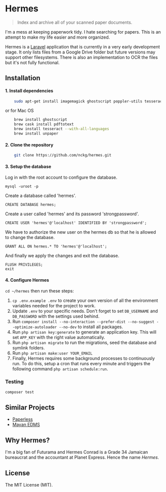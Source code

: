 # Hermes

> Index and archive all of your scanned paper documents.

I'm a mess at keeping paperwork tidy. I hate searching for papers. 
This is an attempt to make my life easier and more organized.

Hermes is a [Laravel](https://laravel.com/) application that is currently in a very early development stage. 
It only lists files from a Google Drive folder but future versions may support other filesystems. 
There is also an implementation to OCR the files but it's not fully functional.

## Installation

#### 1. Install dependencies

```bash
    sudo apt-get install imagemagick ghostscript poppler-utils tesseract-ocr unpaper -y
```

or for Mac OS

```bash
    brew install ghostscript
    brew cask install pdftotext
    brew install tesseract --with-all-languages
    brew install unpaper
```

#### 2. Clone the repository

```bash
    git clone https://github.com/nckg/hermes.git
```

#### 3. Setup the database

Log in with the root account to configure the database.

    mysql -uroot -p

Create a database called 'hermes'.

    CREATE DATABASE hermes;

Create a user called 'hermes' and its password 'strongpassword'.

    CREATE USER 'hermes'@'localhost' IDENTIFIED BY 'strongpassword';

We have to authorize the new user on the hermes db so that he is allowed to change the database.

    GRANT ALL ON hermes.* TO 'hermes'@'localhost';

And finally we apply the changes and exit the database.

    FLUSH PRIVILEGES;
    exit
    
#### 4. Configure Hermes    
`cd ~/hermes` then run these steps:

1. `cp .env.example .env` to create your own version of all the environment variables needed for the project to work.
2. Update `.env` to your specific needs. Don't forget to set `DB_USERNAME` and `DB_PASSWORD` with the settings used behind.
3. Run `composer install --no-interaction --prefer-dist --no-suggest --optimize-autoloader --no-dev` to install all packages.
4. Run `php artisan key:generate` to generate an application key. This will set `APP_KEY` with the right value automatically.
5. Run `php artisan migrate` to run the migrations, seed the database and symlink folders.
6. Run `php artisan make:user YOUR_EMAIL`
7. Finally, Hermes requires some background processes to continuously run. To do this, setup a cron that runs every minute and triggers the following command `php artisan schedule:run`.

### Testing

``` bash
composer test
```

## Similar Projects

* [Paperless](https://github.com/danielquinn/paperless)
* [Mayan EDMS](https://mayan.readthedocs.org/en/latest/)

## Why Hermes?

I'm a big fan of Futurama and Hermes Conrad is a Grade 34 Jamaican bureaucrat and the accountant at Planet Express.
Hence the name _Hermes_. 

## License

The MIT License (MIT).
